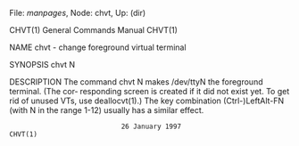 File: *manpages*,  Node: chvt,  Up: (dir)

CHVT(1)                     General Commands Manual                    CHVT(1)



NAME
       chvt - change foreground virtual terminal

SYNOPSIS
       chvt N

DESCRIPTION
       The  command chvt N makes /dev/ttyN the foreground terminal.  (The cor‐
       responding screen is created if it did not exist yet.  To  get  rid  of
       unused  VTs,  use deallocvt(1).)  The key combination (Ctrl-)LeftAlt-FN
       (with N in the range 1-12) usually has a similar effect.



                                26 January 1997                        CHVT(1)
